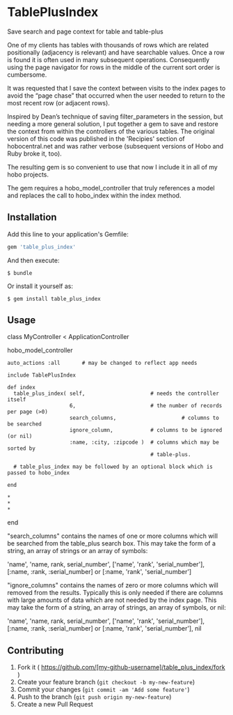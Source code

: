 # TablePlusIndex

Save search and page context for table and table-plus

One of my clients has tables with thousands of rows which are related positionally 
(adjacency is relevant) and have searchable values. Once a row is found it is often 
used in many subsequent operations. Consequently using the page navigator for rows 
in the middle of the current sort order is cumbersome.

It was requested that I save the context between visits to the index pages to avoid 
the “page chase” that occurred when the user needed to return to the most recent row
(or adjacent rows).

Inspired by Dean’s technique of saving filter_parameters in the session, but needing 
a more general solution, I put together a gem to save and restore the context from
within the controllers of the various tables. The original version of this code was
published in the 'Recipies' section of hobocentral.net and was rather verbose
(subsequent versions of Hobo and Ruby broke it, too).

The resulting gem is so convenient to use that now I include it in all of my hobo 
projects.

The gem requires a hobo_model_controller that truly references a model and replaces
the call to hobo_index within the index method.

## Installation

Add this line to your application's Gemfile:

```ruby
gem 'table_plus_index'
```

And then execute:

    $ bundle

Or install it yourself as:

    $ gem install table_plus_index

## Usage

class MyController < ApplicationController

hobo_model_controller

	auto_actions :all       # may be changed to reflect app needs

	include TablePlusIndex

	def index
	  table_plus_index( self,                     # needs the controller itself
	                    6,                        # the number of records per page (>0)
	                    search_columns,  					# columns to be searched
	                    ignore_column,            # columns to be ignored (or nil)
	                    :name, :city, :zipcode )  # columns which may be sorted by
	                                              # table-plus.

	  # table_plus_index may be followed by an optional block which is passed to hobo_index

	end

	*
	*
	*
end

"search_columns" contains the names of one or more columns which will be searched
from the table_plus search box. This may take the form of a string, an array of
strings or an array of symbols:

'name', 'name, rank, serial_number', ['name', 'rank', 'serial_number'],
[:name, :rank, :serial_number] or [:name, 'rank', 'serial_number']

"ignore_columns" contains the names of zero or more columns which will removed
from the results.  Typically this is only needed if there are columns with large
amounts of data which are not needed by the index page. This may take the form of 
a string, an array of strings, an array of symbols, or nil:

'name', 'name, rank, serial_number', ['name', 'rank', 'serial_number'],
[:name, :rank, :serial_number] or [:name, 'rank', 'serial_number'], nil



## Contributing

1. Fork it ( https://github.com/[my-github-username]/table_plus_index/fork )
2. Create your feature branch (`git checkout -b my-new-feature`)
3. Commit your changes (`git commit -am 'Add some feature'`)
4. Push to the branch (`git push origin my-new-feature`)
5. Create a new Pull Request
